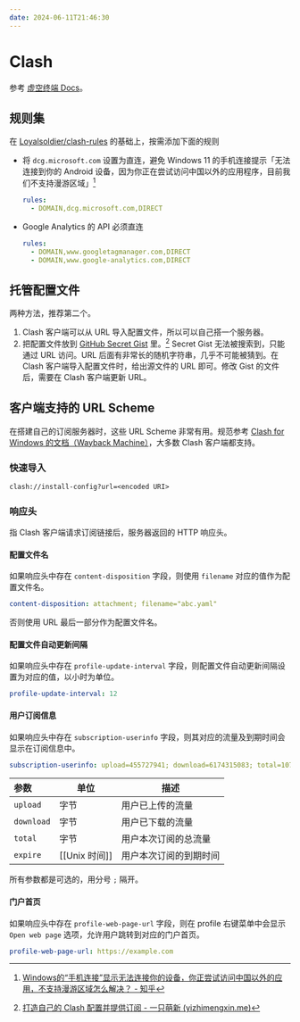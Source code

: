```yaml
---
date: 2024-06-11T21:46:30
---
```


# Clash

参考 [虚空终端 Docs](https://wiki.metacubex.one/)。

## 规则集

在 [Loyalsoldier/clash-rules](https://github.com/Loyalsoldier/clash-rules) 的基础上，按需添加下面的规则

- 将 `dcg.microsoft.com` 设置为直连，避免 Windows 11 的手机连接提示「无法连接到你的 Android 设备，因为你正在尝试访问中国以外的应用程序，目前我们不支持漫游区域」[^1]

    ``` yaml
    rules:
      - DOMAIN,dcg.microsoft.com,DIRECT
    ```

- Google Analytics 的 API 必须直连

    ``` yaml
    rules:
      - DOMAIN,www.googletagmanager.com,DIRECT
      - DOMAIN,www.google-analytics.com,DIRECT
    ```

## 托管配置文件

两种方法，推荐第二个。

1. Clash 客户端可以从 URL 导入配置文件，所以可以自己搭一个服务器。
2. 把配置文件放到 [GitHub Secret Gist](https://gist.github.com/) 里。[^2] Secret Gist 无法被搜索到，只能通过 URL 访问。URL 后面有非常长的随机字符串，几乎不可能被猜到。在 Clash 客户端导入配置文件时，给出源文件的 URL 即可。修改 Gist 的文件后，需要在 Clash 客户端更新 URL。

## 客户端支持的 URL Scheme

在搭建自己的订阅服务器时，这些 URL Scheme 非常有用。规范参考 [Clash for Windows 的文档（Wayback Machine）](https://web.archive.org/web/20230930062020/https://docs.cfw.lbyczf.com/contents/urlscheme.html#%E4%B8%8B%E8%BD%BD%E9%85%8D%E7%BD%AE)，大多数 Clash 客户端都支持。

### 快速导入

``` txt
clash://install-config?url=<encoded URI>
```

### 响应头

指 Clash 客户端请求订阅链接后，服务器返回的 HTTP 响应头。

#### 配置文件名

如果响应头中存在 `content-disposition` 字段，则使用 `filename` 对应的值作为配置文件名。

``` yaml
content-disposition: attachment; filename="abc.yaml"
```

否则使用 URL 最后一部分作为配置文件名。

#### 配置文件自动更新间隔

如果响应头中存在 `profile-update-interval` 字段，则配置文件自动更新间隔设置为对应的值，以小时为单位。

``` yaml
profile-update-interval: 12
```

#### 用户订阅信息

如果响应头中存在 `subscription-userinfo` 字段，则其对应的流量及到期时间会显示在订阅信息中。

``` yaml
subscription-userinfo: upload=455727941; download=6174315083; total=1073741824000; expire=1671815872
```

| 参数         | 单位          | 描述          |
| :--------- | ----------- | ----------- |
| `upload`   | 字节          | 用户已上传的流量    |
| `download` | 字节          | 用户已下载的流量    |
| `total`    | 字节          | 用户本次订阅的总流量  |
| `expire`   | [[Unix 时间]] | 用户本次订阅的到期时间 |

所有参数都是可选的，用分号 `;` 隔开。

#### 门户首页

如果响应头中存在 `profile-web-page-url` 字段，则在 profile 右键菜单中会显示 `Open web page` 选项，允许用户跳转到对应的门户首页。

``` yaml
profile-web-page-url: https://example.com
```

[^1]: [Windows的“手机连接”显示无法连接你的设备，你正尝试访问中国以外的应用，不支持漫游区域怎么解决？ - 知乎](https://www.zhihu.com/question/570222831)
[^2]: [打造自己的 Clash 配置并提供订阅 - 一只萌新 (yizhimengxin.me)](https://yizhimengxin.me/2022/10/27/%E6%89%93%E9%80%A0%E8%87%AA%E5%B7%B1%E7%9A%84Clash%E9%85%8D%E7%BD%AE%E5%B9%B6%E6%8F%90%E4%BE%9B%E8%AE%A2%E9%98%85/)
